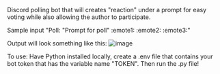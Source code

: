 Discord polling bot that will creates "reaction" under a prompt for easy voting while also allowing the author to participate.

Sample input "Poll: "Prompt for poll" :emote1: :emote2: :emote3:"

Output will look something like this:
![image](https://user-images.githubusercontent.com/79484754/222926179-cd723ac9-def2-47b7-9b27-fb9c5bcd1c6a.png)

To use:
Have Python installed locally, create a .env file that contains your bot token that has the variable name "TOKEN".
Then run the .py file!
